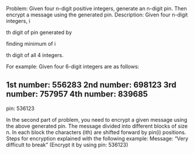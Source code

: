 Problem: Given four n-digit positive integers, generate an n-digit pin.
Then encrypt a message using the generated pin.
Description: Given four n-digit integers, i

th digit of pin generated by

finding minimum of i

th digit of all 4 integers.

For example: Given four 6-digit integers are as follows:

1st number: 556283
2nd number: 698123
3rd number: 757957
4th number: 839685
--------------------------------------
pin: 536123

In the second part of problem, you need to encrypt a given message using the
above generated pin. The message divided into different blocks of size n. In
each block the characters (ith) are shifted forward by pin(i) positions. Steps for
encryption explained with the following example:
Message: “Very difficult to break” (Encrypt it by using pin: 536123)
